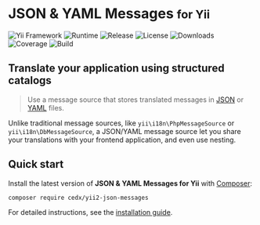 # JSON & YAML Messages <small>for Yii</small>
![Yii Framework](https://badgen.net/badge/yii/%3E%3D2.0.0/green) ![Runtime](https://badgen.net/packagist/php/cedx/yii2-json-messages) ![Release](https://badgen.net/packagist/v/cedx/yii2-json-messages) ![License](https://badgen.net/packagist/license/cedx/yii2-json-messages) ![Downloads](https://badgen.net/packagist/dt/cedx/yii2-json-messages) ![Coverage](https://badgen.net/coveralls/c/github/cedx/yii2-json-messages) ![Build](https://badgen.net/github/checks/cedx/yii2-json-messages/main)

## Translate your application using structured catalogs
> Use a message source that stores translated messages in [JSON](https://www.json.org) or [YAML](http://yaml.org) files.

Unlike traditional message sources, like `yii\i18n\PhpMessageSource`
or `yii\i18n\DbMessageSource`, a JSON/YAML message source let you share your translations with your frontend application, and even use nesting.

## Quick start
Install the latest version of **JSON & YAML Messages for Yii** with [Composer](https://getcomposer.org):

```shell
composer require cedx/yii2-json-messages
```

For detailed instructions, see the [installation guide](installation.md).
